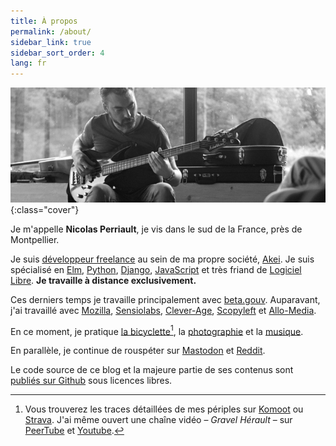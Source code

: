 ```yaml
---
title: À propos
permalink: /about/
sidebar_link: true
sidebar_sort_order: 4
lang: fr
---
```


![me](/static/img/me.png){:class="cover"}

Je m'appelle **Nicolas Perriault**, je vis dans le sud de la France, près de Montpellier.

Je suis [développeur freelance](/code/) au sein de ma propre société, [Akei](https://annuaire-entreprises.data.gouv.fr/entreprise/880760681). Je suis spécialisé en [Elm](/tags/#elm), [Python](/tags/#python), [Django](/tags/#django), [JavaScript](/tags/#javascript) et très friand de [Logiciel Libre](https:/github.com/n1k0). **Je travaille à distance exclusivement.**

Ces derniers temps je travaille principalement avec [beta.gouv](https://beta.gouv.fr/). Auparavant, j'ai travaillé avec [Mozilla](https://mozilla.com/), [Sensiolabs](https://sensiolabs.com/fr/), [Clever-Age](https://www.clever-age.com/), [Scopyleft](http://scopyleft.fr/) et [Allo-Media](https://www.allo-media.net/).

En ce moment, je pratique [la bicyclette](https://balades.perriault.net/)[^1], la [photographie](https://pixelfed.social/n1k0) et la [musique](https://soundcloud.com/n1k0).

En parallèle, je continue de rouspéter sur [Mastodon](https://mamot.fr/@n1k0) et [Reddit](https://www.reddit.com/user/0k1n).

Le code source de ce blog et la majeure partie de ses contenus sont [publiés sur Github](https://github.com/n1k0/nicolas.perriault.net) sous licences libres.

[^1]: Vous trouverez les traces détaillées de mes périples sur [Komoot](https://www.komoot.fr/user/2657954723020) ou [Strava](https://www.strava.com/athletes/n1k0). J'ai même ouvert une chaîne vidéo – *Gravel Hérault* – sur [PeerTube](https://peertube.stream/c/gravelherault/videos) et [Youtube](https://www.youtube.com/@GravelHerault).
